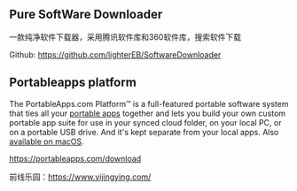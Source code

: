 

## Pure SoftWare Downloader

一款纯净软件下载器，采用腾讯软件库和360软件库，搜索软件下载

Github: https://github.com/lighterEB/SoftwareDownloader

## Portableapps platform 

The PortableApps.com Platform™ is a full-featured portable software system that ties all your [portable apps](https://portableapps.com/about/what_is_a_portable_app) together and lets you build your own custom portable app suite for use in your synced cloud folder, on your local PC, or on a portable USB drive. And it's kept separate from your local apps. Also [available on macOS](https://portableapps.com/download/macos).

https://portableapps.com/download





前线乐园：https://www.yijingying.com/
